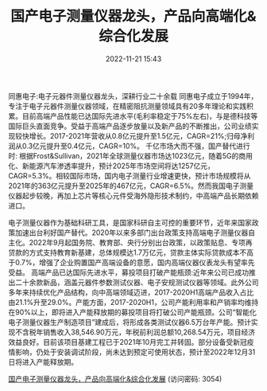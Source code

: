 ﻿---
title: 国产电子测量仪器龙头，产品向高端化&综合化发展
date: 2022-11-21 15:43
tags:
- 同惠电子
updated: 1970-01-01 08:00:00
---

同惠电子:电子元器件测量仪器龙头，深耕行业二十余载
同惠电子成立于1994年，专注于电子元器件测量仪器领域，在精密阻抗测量领域具有20多年理论和实践积累。目前高端产品性能已达国际先进水平(毛利率稳定于75%左右)，与是德科技等国际巨头直面竞争。受益于高端产品逐步放量以及新产品的不断推出，公司业绩实现较快增长。2017-2021年营收从0.8亿元提升至1.5亿元，CAGR=21%;归母净利润从0.3亿元提升至0.4亿元，CAGR=10%。
千亿市场大而不强，国产替代进行时:
根据Frost&Sullivan，2021年全球测量仪器市场达1023亿元，随着5G的商用化、新能源汽车渗透率提升，预计2025年市场空间将达1257亿元，CAGR=5.3%。相较国际市场，国内电子测量行业增速更快，预计市场规模将从2021年的363亿元提升至2025年的467亿元，CAGR=6.5%。然而我国电子测量仪器起步较晚，再加上芯片等核心元件受海外隐形技术制约，中高端产品长期依赖进口。
<!-- more -->
电子测量仪器作为基础科研工具，是国家科研自主可控的重要环节，近年来国家政策加速出台利好国产替代。2020年以来多部门出台政策支持高端电子测量仪器自主化。2022年9月起国务院、教育部、央行分别出台政策，以政策贴息、专项再贷款的方式支持教育新基建，总体规模达1.7万亿元，贷款主体实际贷款成本不高于0.7%，增强了企业购置国产高端设备的意愿，国内高端仪器仪表龙头有望率先受益。
高端产品已达国际先进水平，募投项目打破产能瓶颈:近年来公司已成功推出二十余款新品，涵盖元器件参数测试仪器、电子安规测试仪器等领域。此外公司多年来持续优化产品结构，向中高端领域迈进，2017-2020H1高端产品收入占比由21.1%升至29.0%。产能方面，2017-2020H1，公司产能利用率和产销率均维持在90%以上，即将进入产能释放期的募投项目将打破公司产能瓶颈。公司“智能化电子测量仪器生产制造项目”建成后，将形成各类测试仪器6.5万台年产能。预计实现不含税年销售收入38,546.90万元，年税前利润总额10,268.54万元，项目经济效益良好。目前该项目基建工程已于2021年10月完工并转固。部分设备受新冠疫情影响，仍处于安装调试阶段，尚未达到预定可使用状态，预计至2022年12月31日将进入产能释放期。

[国产电子测量仪器龙头，产品向高端化&综合化发展](https://url12.ctfile.com/f/3948612-729646421-576607?p=3054)
(访问密码: 3054)
